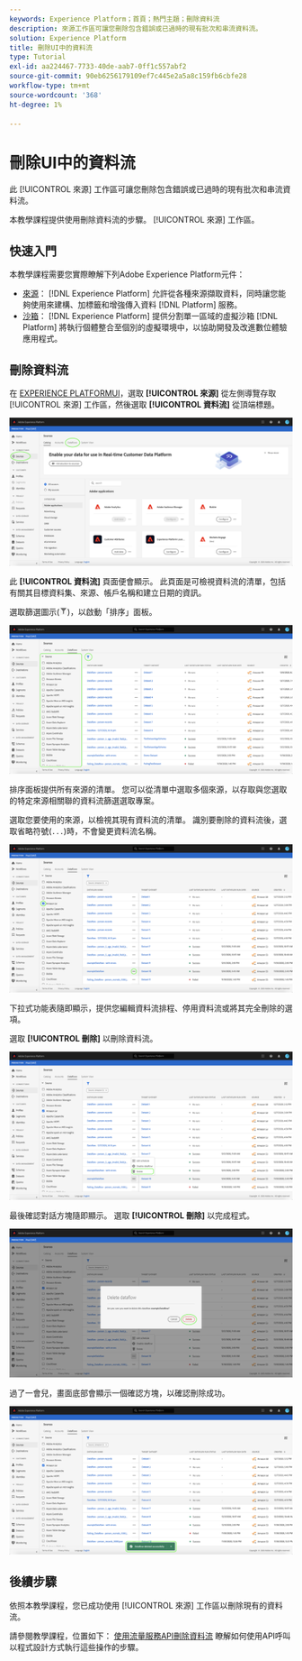 ```yaml
---
keywords: Experience Platform；首頁；熱門主題；刪除資料流
description: 來源工作區可讓您刪除包含錯誤或已過時的現有批次和串流資料流。
solution: Experience Platform
title: 刪除UI中的資料流
type: Tutorial
exl-id: aa224467-7733-40de-aab7-0ff1c557abf2
source-git-commit: 90eb6256179109ef7c445e2a5a8c159fb6cbfe28
workflow-type: tm+mt
source-wordcount: '368'
ht-degree: 1%

---
```


# 刪除UI中的資料流

此 [!UICONTROL 來源] 工作區可讓您刪除包含錯誤或已過時的現有批次和串流資料流。

本教學課程提供使用刪除資料流的步驟。 [!UICONTROL 來源] 工作區。

## 快速入門

本教學課程需要您實際瞭解下列Adobe Experience Platform元件：

- [來源](../../home.md)： [!DNL Experience Platform] 允許從各種來源擷取資料，同時讓您能夠使用來建構、加標籤和增強傳入資料 [!DNL Platform] 服務。
- [沙箱](../../../sandboxes/home.md)： [!DNL Experience Platform] 提供分割單一區域的虛擬沙箱 [!DNL Platform] 將執行個體整合至個別的虛擬環境中，以協助開發及改進數位體驗應用程式。

## 刪除資料流

在 [EXPERIENCE PLATFORMUI](https://platform.adobe.com)，選取 **[!UICONTROL 來源]** 從左側導覽存取 [!UICONTROL 來源] 工作區，然後選取 **[!UICONTROL 資料流]** 從頂端標題。

![目錄](../../images/tutorials/delete/catalog.png)

此 **[!UICONTROL 資料流]** 頁面便會顯示。 此頁面是可檢視資料流的清單，包括有關其目標資料集、來源、帳戶名稱和建立日期的資訊。

選取篩選圖示(![filter-icon](../../images/tutorials/delete/filter.png))，以啟動「排序」面板。

![資料流](../../images/tutorials/delete/dataflows.png)

排序面板提供所有來源的清單。 您可以從清單中選取多個來源，以存取與您選取的特定來源相關聯的資料流篩選選取專案。

選取您要使用的來源，以檢視其現有資料流的清單。 識別要刪除的資料流後，選取省略符號(`...`)時，不會變更資料流名稱。

![資料流 — 篩選器](../../images/tutorials/delete/dataflows-filter.png)

下拉式功能表隨即顯示，提供您編輯資料流排程、停用資料流或將其完全刪除的選項。

選取 **[!UICONTROL 刪除]** 以刪除資料流。

![delete](../../images/tutorials/delete/delete.png)

最後確認對話方塊隨即顯示。 選取 **[!UICONTROL 刪除]** 以完成程式。

![confirm](../../images/tutorials/delete/confirm.png)

過了一會兒，畫面底部會顯示一個確認方塊，以確認刪除成功。

![已確認](../../images/tutorials/delete/confirmed.png)

## 後續步驟

依照本教學課程，您已成功使用 [!UICONTROL 來源] 工作區以刪除現有的資料流。

請參閱教學課程，位置如下： [使用流量服務API刪除資料流](../../tutorials/api/delete-dataflows.md) 瞭解如何使用API呼叫以程式設計方式執行這些操作的步驟。
